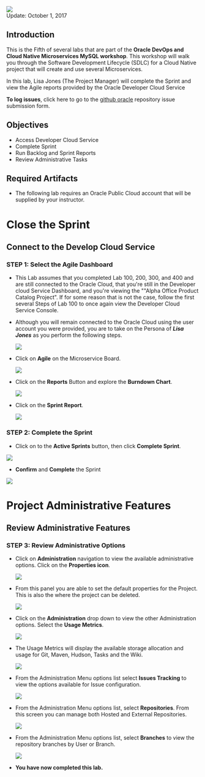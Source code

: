 ![](images/500/PictureTitle.png)  
Update: October 1, 2017

## Introduction

This is the Fifth of several labs that are part of the **Oracle DevOps and Cloud Native Microservices MySQL workshop**. This workshop will walk you through the Software Development Lifecycle (SDLC) for a Cloud Native project that will create and use several Microservices.

In this lab, Lisa Jones (The Project Manager) will complete the Sprint and view the Agile reports provided by the Oracle Developer Cloud Service


**To log issues**, click here to go to the [github oracle](https://github.com/oracle/learning-library/issues/new) repository issue submission form.

## Objectives
- Access Developer Cloud Service
- Complete Sprint
- Run Backlog and Sprint Reports
- Review Administrative Tasks

## Required Artifacts
- The following lab requires an Oracle Public Cloud account that will be supplied by your instructor.


# Close the Sprint

## Connect to the Develop Cloud Service

### **STEP 1**: Select the Agile Dashboard

- This Lab assumes that you completed Lab 100, 200, 300, and 400 and are still connected to the Oracle Cloud, that you're still in the Developer cloud Service Dashboard, and you're viewing the ""Alpha Office Product Catalog Project". If for some reason that is not the case, follow the first several Steps of Lab 100 to once again view the Developer Cloud Service Console.

- Although you will remain connected to the Oracle Cloud using the user account you were provided, you are to take on the Persona of ***Lisa Jones*** as you perform the following steps.

    ![](images/lisa.png)  

- Click on **Agile** on the Microservice Board.

    ![](images/400/image002.png)

- Click on the **Reports** Button and explore the **Burndown Chart**.

    ![](images/500/image003.png)

- Click on the **Sprint Report**.

    ![](images/500/image003.1.png)


### **STEP 2**: Complete the Sprint

- Click on to the **Active Sprints** button, then click **Complete Sprint**.

![](images/500/image005.png)

- **Confirm** and **Complete** the Sprint

![](images/400/image006.png)


# Project Administrative Features

## Review Administrative Features

### **STEP 3**: Review Administrative Options

- Click on **Administration** navigation to view the available administrative options. Click on the **Properties icon**.

    ![](images/500/image008.png)

- From this panel you are able to set the default properties for the Project. This is also the where the project can be deleted.

    ![](images/500/image009.png)

- Click on the **Administration** drop down to view the other Administration options. Select the **Usage Metrics**.

    ![](images/500/image010.png)

- The Usage Metrics will display the available storage allocation and usage for Git, Maven, Hudson, Tasks and the Wiki.

    ![](images/500/image011.png)

- From the Administration Menu options list select **Issues Tracking** to view the options available for Issue configuration.

    ![](images/500/image012.png)

- From the Administration Menu options list, select **Repositories**. From this screen you can manage both Hosted and External Repositories.

    ![](images/500/image013.png)

- From the Administration Menu options list, select **Branches** to view the repository branches by User or Branch.

    ![](images/500/image014.2.png)

- **You have now completed this lab.**
